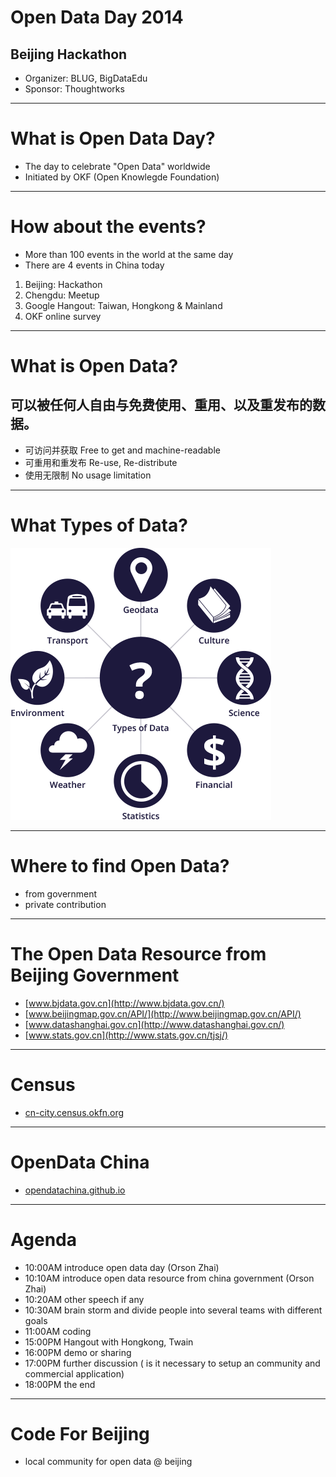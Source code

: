 # Open Data Day 2014
## Beijing Hackathon

- Organizer: BLUG, BigDataEdu
- Sponsor: Thoughtworks

------

# What is Open Data Day? 

- The day to celebrate "Open Data" worldwide
- Initiated by OKF (Open Knowlegde Foundation)

------

# How about the events?

- More than 100 events in the world at the same day
- There are 4 events in China today
1. Beijing: Hackathon
2. Chengdu: Meetup
3. Google Hangout: Taiwan, Hongkong & Mainland
4. OKF online survey

------

# What is Open Data?
## 可以被任何人自由与免费使用、重用、以及重发布的数据。

- 可访问并获取 Free to get and machine-readable
- 可重用和重发布 Re-use, Re-distribute
- 使用无限制 No usage limitation

-----

# What Types of Data?

![data types from OKF](images/data-types.png)

-----

# Where to find Open Data?

- from government
- private contribution

-----

# The Open Data Resource from Beijing Government 

- [www.bjdata.gov.cn](http://www.bjdata.gov.cn/)
- [www.beijingmap.gov.cn/API/](http://www.beijingmap.gov.cn/API/) 
- [www.datashanghai.gov.cn](http://www.datashanghai.gov.cn/)
- [www.stats.gov.cn](http://www.stats.gov.cn/tjsj/)

-----

# Census

- [cn-city.census.okfn.org](http://cn-city.census.okfn.org/)

-----

# OpenData China

- [opendatachina.github.io](http://opendatachina.github.io/)

-----

# Agenda
* 10:00AM  introduce open data day (Orson Zhai)
* 10:10AM  introduce open data resource from china government (Orson Zhai)
* 10:20AM  other speech if any
* 10:30AM  brain storm and divide people into several teams with different goals
* 11:00AM  coding
* 15:00PM  Hangout with Hongkong, Twain
* 16:00PM  demo or sharing
* 17:00PM  further discussion ( is it necessary to setup an community and commercial application)
* 18:00PM  the end 

-----

# Code For Beijing

- local community for open data @ beijing
